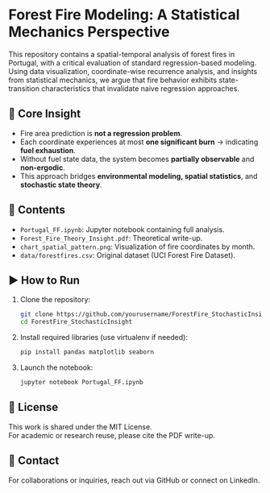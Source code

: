 
# Forest Fire Modeling: A Statistical Mechanics Perspective

This repository contains a spatial-temporal analysis of forest fires in Portugal, with a critical evaluation of standard regression-based modeling. Using data visualization, coordinate-wise recurrence analysis, and insights from statistical mechanics, we argue that fire behavior exhibits state-transition characteristics that invalidate naive regression approaches.

## 🧠 Core Insight

- Fire area prediction is **not a regression problem**.
- Each coordinate experiences at most **one significant burn** → indicating **fuel exhaustion**.
- Without fuel state data, the system becomes **partially observable** and **non-ergodic**.
- This approach bridges **environmental modeling, spatial statistics**, and **stochastic state theory**.

## 📁 Contents

- `Portugal_FF.ipynb`: Jupyter notebook containing full analysis.
- `Forest_Fire_Theory_Insight.pdf`: Theoretical write-up.
- `chart_spatial_pattern.png`: Visualization of fire coordinates by month.
- `data/forestfires.csv`: Original dataset (UCI Forest Fire Dataset).

## ▶️ How to Run

1. Clone the repository:
   ```bash
   git clone https://github.com/yourusername/ForestFire_StochasticInsight.git
   cd ForestFire_StochasticInsight
   ```

2. Install required libraries (use virtualenv if needed):
   ```bash
   pip install pandas matplotlib seaborn
   ```

3. Launch the notebook:
   ```bash
   jupyter notebook Portugal_FF.ipynb
   ```

## 📜 License

This work is shared under the MIT License.  
For academic or research reuse, please cite the PDF write-up.

## 🤝 Contact

For collaborations or inquiries, reach out via GitHub or connect on LinkedIn.

